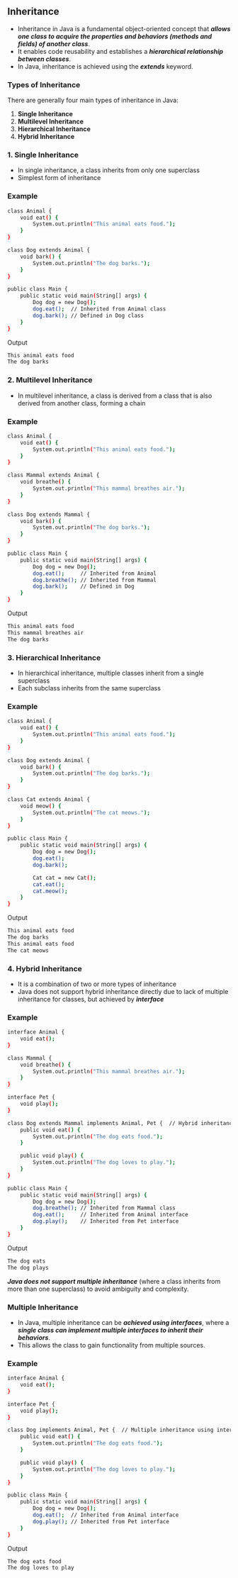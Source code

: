 ## Inheritance

- Inheritance in Java is a fundamental object-oriented concept that ***allows one class to acquire the properties and behaviors (methods and fields) of another class***.
- It enables code reusability and establishes a ***hierarchical relationship between classes***.
- In Java, inheritance is achieved using the ***extends*** keyword.

### Types of Inheritance
There are generally four main types of inheritance in Java:
1. **Single Inheritance**
2. **Multilevel Inheritance**
3. **Hierarchical Inheritance**
4. **Hybrid Inheritance** 

### 1. Single Inheritance
- In single inheritance, a class inherits from only one superclass
- Simplest form of inheritance

### Example
```bash
class Animal {
    void eat() {
        System.out.println("This animal eats food.");
    }
}

class Dog extends Animal {
    void bark() {
        System.out.println("The dog barks.");
    }
}

public class Main {
    public static void main(String[] args) {
        Dog dog = new Dog();
        dog.eat();  // Inherited from Animal class
        dog.bark(); // Defined in Dog class
    }
}
```
Output
```bash
This animal eats food
The dog barks
```
### 2. Multilevel Inheritance
- In multilevel inheritance, a class is derived from a class that is also derived from another class, forming a chain
### Example
```bash
class Animal {
    void eat() {
        System.out.println("This animal eats food.");
    }
}

class Mammal extends Animal {
    void breathe() {
        System.out.println("This mammal breathes air.");
    }
}

class Dog extends Mammal {
    void bark() {
        System.out.println("The dog barks.");
    }
}

public class Main {
    public static void main(String[] args) {
        Dog dog = new Dog();
        dog.eat();     // Inherited from Animal
        dog.breathe(); // Inherited from Mammal
        dog.bark();    // Defined in Dog
    }
}
```
Output
```bash
This animal eats food
This mammal breathes air
The dog barks
```
### 3. Hierarchical Inheritance
- In hierarchical inheritance, multiple classes inherit from a single superclass
- Each subclass inherits from the same superclass
### Example
```bash
class Animal {
    void eat() {
        System.out.println("This animal eats food.");
    }
}

class Dog extends Animal {
    void bark() {
        System.out.println("The dog barks.");
    }
}

class Cat extends Animal {
    void meow() {
        System.out.println("The cat meows.");
    }
}

public class Main {
    public static void main(String[] args) {
        Dog dog = new Dog();
        dog.eat();
        dog.bark();

        Cat cat = new Cat();
        cat.eat();
        cat.meow();
    }
}
```
Output
```bash
This animal eats food
The dog barks
This animal eats food
The cat meows
```
### 4. Hybrid Inheritance
- It is a combination of two or more types of inheritance
- Java does not support hybrid inheritance directly due to lack of multiple inheritance for classes, but achieved by ***interface***
### Example
```bash
interface Animal {
    void eat();
}

class Mammal {
    void breathe() {
        System.out.println("This mammal breathes air.");
    }
}

interface Pet {
    void play();
}

class Dog extends Mammal implements Animal, Pet {  // Hybrid inheritance
    public void eat() {
        System.out.println("The dog eats food.");
    }

    public void play() {
        System.out.println("The dog loves to play.");
    }
}

public class Main {
    public static void main(String[] args) {
        Dog dog = new Dog();
        dog.breathe(); // Inherited from Mammal class
        dog.eat();     // Inherited from Animal interface
        dog.play();    // Inherited from Pet interface
    }
}

```
Output
```bash
The dog eats
The dog plays
```
***Java does not support multiple inheritance*** (where a class inherits from more than one superclass) to avoid ambiguity and complexity.

### Multiple Inheritance
- In Java, multiple inheritance can be ***achieved using interfaces***, where a ***single class can implement multiple interfaces to inherit their behaviors***.
- This allows the class to gain functionality from multiple sources.

### Example
```bash
interface Animal {
    void eat();
}

interface Pet {
    void play();
}

class Dog implements Animal, Pet {  // Multiple inheritance using interfaces
    public void eat() {
        System.out.println("The dog eats food.");
    }

    public void play() {
        System.out.println("The dog loves to play.");
    }
}

public class Main {
    public static void main(String[] args) {
        Dog dog = new Dog();
        dog.eat();  // Inherited from Animal interface
        dog.play(); // Inherited from Pet interface
    }
}
```
Output
```bash
The dog eats food
The dog loves to play
